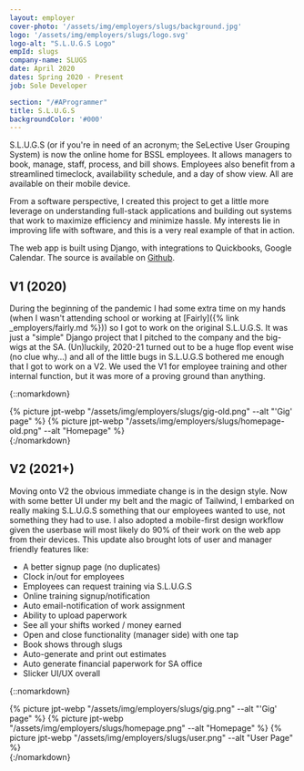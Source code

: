 ```yaml
---
layout: employer
cover-photo: '/assets/img/employers/slugs/background.jpg'
logo: '/assets/img/employers/slugs/logo.svg'
logo-alt: "S.L.U.G.S Logo"
empId: slugs
company-name: SLUGS
date: April 2020
dates: Spring 2020 - Present
job: Sole Developer

section: "/#AProgrammer"
title: S.L.U.G.S
backgroundColor: '#000'
---
```


S.L.U.G.S (or if you're in need of an acronym; the SeLective User Grouping System) is now the online home for BSSL employees. It allows managers to book, manage, staff, process, and bill shows. Employees also benefit from a streamlined timeclock, availability schedule, and a day of show view. All are available on their mobile device.

From a software perspective, I created this project to get a little more leverage on understanding full-stack applications and building out systems that work to maximize efficiency and minimize hassle. My interests lie in improving life with software, and this is a very real example of that in action.

The web app is built using Django, with integrations to Quickbooks, Google Calendar. The source is available on [Github](https://github.com/Binghamton-SSL/SLUGS).

## V1 (2020)
During the beginning of the pandemic I had some extra time on my hands (when I wasn't attending school or working at [Fairly]({% link _employers/fairly.md  %})) so I got to work on the original S.L.U.G.S. It was just a "simple" Django project that I pitched to the company and the big-wigs at the SA. (Un)luckily, 2020-21 turned out to be a huge flop event wise (no clue why...) and all of the little bugs in S.L.U.G.S bothered me enough that I got to work on a V2. We used the V1 for employee training and other internal function, but it was more of a proving ground than anything.

{::nomarkdown}
<div class="photo-group">
    {% picture jpt-webp "/assets/img/employers/slugs/gig-old.png" --alt "'Gig' page" %}
    {% picture jpt-webp "/assets/img/employers/slugs/homepage-old.png" --alt "Homepage" %}
</div>
{:/nomarkdown}

## V2 (2021+)
Moving onto V2 the obvious immediate change is in the design style. Now with some better UI under my belt and the magic of Tailwind, I embarked on really making S.L.U.G.S something that our employees wanted to use, not something they had to use. I also adopted a mobile-first design workflow given the userbase will most likely do 90% of their work on the web app from their devices. This update also brought lots of user and manager friendly features like:
* A better signup page (no duplicates)
* Clock in/out for employees
* Employees can request training via S.L.U.G.S
* Online training signup/notification
* Auto email-notification of work assignment
* Ability to upload paperwork
* See all your shifts worked / money earned
* Open and close functionality (manager side) with one tap
* Book shows through slugs
* Auto-generate and print out estimates
* Auto generate financial paperwork for SA office
* Slicker UI/UX overall

{::nomarkdown}
<div class="photo-group">
    {% picture jpt-webp "/assets/img/employers/slugs/gig.png" --alt "'Gig' page" %}
    {% picture jpt-webp "/assets/img/employers/slugs/homepage.png" --alt "Homepage" %}
    {% picture jpt-webp "/assets/img/employers/slugs/user.png" --alt "User Page" %}
</div>
{:/nomarkdown}